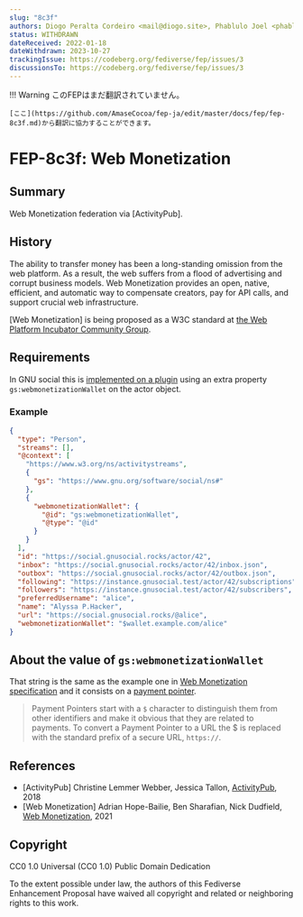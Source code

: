 ```yaml
---
slug: "8c3f"
authors: Diogo Peralta Cordeiro <mail@diogo.site>, Phablulo Joel <phablulo@gmail.com>
status: WITHDRAWN
dateReceived: 2022-01-18
dateWithdrawn: 2023-10-27
trackingIssue: https://codeberg.org/fediverse/fep/issues/3
discussionsTo: https://codeberg.org/fediverse/fep/issues/3
---
```

!!! Warning
    このFEPはまだ翻訳されていません。

    [ここ](https://github.com/AmaseCocoa/fep-ja/edit/master/docs/fep/fep-8c3f.md)から翻訳に協力することができます。
# FEP-8c3f: Web Monetization


## Summary

Web Monetization federation via [ActivityPub].


## History

The ability to transfer money has been a long-standing omission from the web platform. As a result, the web suffers from a flood of advertising and corrupt business models. Web Monetization provides an open, native, efficient, and automatic way to compensate creators, pay for API calls, and support crucial web infrastructure.

[Web Monetization] is being proposed as a W3C standard at [the Web Platform Incubator Community Group](https://discourse.wicg.io/t/proposal-web-monetization-a-new-revenue-model-for-the-web/3785).


## Requirements

In GNU social this is [implemented on a plugin](https://code.undefinedhackers.net/GNUsocial/gnu-social/src/branch/v3/plugins/WebMonetization/WebMonetization.php#L243) using an extra property `gs:webmonetizationWallet` on the actor object.


### Example

```json
{
  "type": "Person",
  "streams": [],
  "@context": [
    "https://www.w3.org/ns/activitystreams",
    {
      "gs": "https://www.gnu.org/software/social/ns#"
    },
    {
      "webmonetizationWallet": {
        "@id": "gs:webmonetizationWallet",
        "@type": "@id"
      }
    }
  ],
  "id": "https://social.gnusocial.rocks/actor/42",
  "inbox": "https://social.gnusocial.rocks/actor/42/inbox.json",
  "outbox": "https://social.gnusocial.rocks/actor/42/outbox.json",
  "following": "https://instance.gnusocial.test/actor/42/subscriptions",
  "followers": "https://instance.gnusocial.test/actor/42/subscribers",
  "preferredUsername": "alice",
  "name": "Alyssa P.Hacker",
  "url": "https://social.gnusocial.rocks/@alice",
  "webmonetizationWallet": "$wallet.example.com/alice"
}
```

## About the value of `gs:webmonetizationWallet`

That string is the same as the example one in [Web Monetization specification](https://webmonetization.org/specification.html#web-monetization-meta-tag)
and it consists on a [payment pointer](https://paymentpointers.org/#syntax/).

> Payment Pointers start with a `$` character to distinguish them from other identifiers and make it obvious that they are related to payments. To convert a Payment Pointer to a URL the $ is replaced with the standard prefix of a secure URL, `https://`.


## References

- [ActivityPub] Christine Lemmer Webber, Jessica Tallon, [ActivityPub](https://www.w3.org/TR/activitypub/), 2018
- [Web Monetization] Adrian Hope-Bailie, Ben Sharafian, Nick Dudfield, [Web Monetization](https://webmonetization.org/), 2021


## Copyright

CC0 1.0 Universal (CC0 1.0) Public Domain Dedication

To the extent possible under law, the authors of this Fediverse Enhancement Proposal have waived all copyright and related or neighboring rights to this work.
